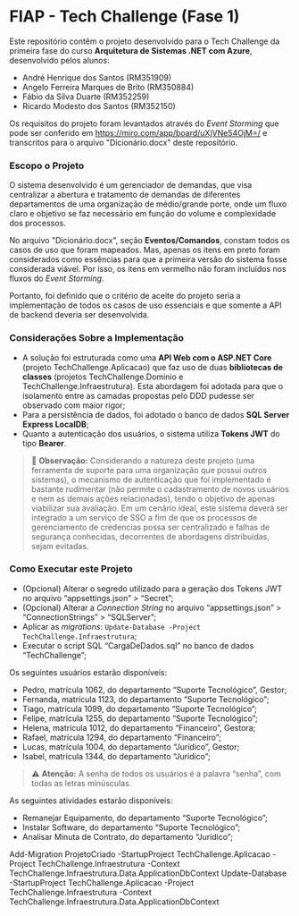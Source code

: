 # FIAP - Tech Challenge (Fase 1)

Este repositório contêm o projeto desenvolvido para o Tech Challenge da primeira fase do curso **Arquitetura de Sistemas .NET com Azure**, desenvolvido pelos alunos:

- André Henrique dos Santos (RM351909)
- Angelo Ferreira Marques de Brito (RM350884)
- Fábio da Silva Duarte (RM352259)
- Ricardo Modesto dos Santos (RM352150)

Os requisitos do projeto foram levantados através do *Event Storming* que pode ser conferido em https://miro.com/app/board/uXjVNe54OjM=/ e transcritos para o arquivo "Dicionário.docx" deste repositório.

### Escopo o Projeto

O sistema desenvolvido é um gerenciador de demandas, que visa centralizar a abertura e tratamento de demandas de diferentes departamentos de uma organização de médio/grande porte, onde um fluxo claro e objetivo se faz necessário em função do volume e complexidade dos processos.

No arquivo "Dicionário.docx", seção **Eventos/Comandos**, constam todos os casos de uso que foram mapeados. Mas, apenas os itens em preto foram considerados como essências para que a primeira versão do sistema fosse considerada viável. Por isso, os itens em vermelho não foram incluídos nos fluxos do *Event Storming*.

Portanto, foi definido que o critério de aceite do projeto seria a implementação de todos os casos de uso essenciais e que somente a API de backend deveria ser desenvolvida.

### Considerações Sobre a Implementação

- A solução foi estruturada como uma **API Web com o ASP.NET Core** (projeto TechChallenge.Aplicacao) que faz uso de duas **bibliotecas de classes** (projetos TechChallenge.Dominio e TechChallenge.Infraestrutura). Esta abordagem foi adotada para que o isolamento entre as camadas propostas pelo DDD pudesse ser observado com maior rigor;
- Para a persistência de dados, foi adotado o banco de dados **SQL Server Express LocalDB**;
- Quanto a autenticação dos usuários, o sistema utiliza **Tokens JWT** do tipo **Bearer**.
> :memo: **Observação:** Considerando a natureza deste projeto (uma ferramenta de suporte para uma organização que possui outros sistemas), o mecanismo de autenticação que foi implementado é bastante rudimentar (não permite o cadastramento de novos usuários e nem as demais ações relacionadas), tendo o objetivo de apenas viabilizar sua avaliação. Em um cenário ideal, este sistema deverá ser integrado a um serviço de SSO a fim de que os processos de gerenciamento de credencias possa ser centralizado e falhas de segurança conhecidas, decorrentes de abordagens distribuídas, sejam evitadas.

### Como Executar este Projeto
- (Opcional) Alterar o segredo utilizado para a geração dos Tokens JWT no arquivo “appsettings.json” > “Secret”;
- (Opcional) Alterar a *Connection String* no arquivo “appsettings.json” > “ConnectionStrings” > “SQLServer”;
- Aplicar as *migrations*:  ``` Update-Database -Project TechChallenge.Infraestrutura ```;
- Executar o script SQL “CargaDeDados.sql” no banco de dados “TechChallenge”;

Os seguintes usuários estarão disponíveis:
- Pedro, matrícula 1062, do departamento “Suporte Tecnológico”, Gestor;
- Fernanda, matrícula 1123, do departamento “Suporte Tecnológico”;
- Tiago, matrícula 1099, do departamento “Suporte Tecnológico”;
- Felipe, matrícula 1255, do departamento “Suporte Tecnológico”;
- Helena, matrícula 1012, do departamento “Financeiro”, Gestora;
- Rafael, matrícula 1294, do departamento “Financeiro”;
- Lucas, matrícula 1004, do departamento “Jurídico”, Gestor;
- Isabel, matrícula 1344, do departamento “Jurídico”;
> :warning: **Atenção:** A senha de todos os usuários é a palavra “senha”, com todas as letras minúsculas.

As seguintes atividades estarão disponíveis:
- Remanejar Equipamento, do departamento “Suporte Tecnológico”;
- Instalar Software, do departamento “Suporte Tecnológico”;
- Analisar Minuta de Contrato, do departamento “Jurídico”;

Add-Migration ProjetoCriado -StartupProject TechChallenge.Aplicacao -Project TechChallenge.Infraestrutura -Context TechChallenge.Infraestrutura.Data.ApplicationDbContext
Update-Database -StartupProject TechChallenge.Aplicacao -Project TechChallenge.Infraestrutura -Context TechChallenge.Infraestrutura.Data.ApplicationDbContext
